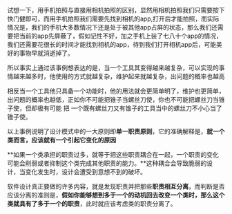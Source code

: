 试想一下，用手机拍照与直接用相机拍照的区别，显然用相机拍照我们只需要按下快门健即可，而用手机拍照我们需要先找到相机的app,打开后才能拍照，而实际情况是，我们的手机大多数情况下还是处于被其他app占屏的状态，那么我们还需要把当前的app先屏蔽了，假如记性不好，加之手机上装了七八十个app的情况，我们还需要花很长的时间才能找到相机的app，待到我们打开相机app后，可能美好的事物早就消逝掉了。

所以事实上通过该事例想表达的是，当一个工具其变得越来越复杂，可以实现的事情越来越多时，他使用的方式就越复杂，维护起来就越复杂，出问题的概率也越高

相反当一个工具他只具备一个功能时，他的用法就会更简单明了，维护也更简单，出问题的概率也越低，正如你不可能把锥子当螺丝刀使，你也不可能把螺丝刀当锥子使，但却极有可能 把 一个既有螺丝刀又有锥子的工具当中的螺丝刀不小心当了锥子使。

以上事例说明了设计模式中的一大原则即**单一职责原则**，它的准确解释是，**就一个类而言，应该就有一个引起它变化的原因**

**如果一个类承担的职责过多，就等于把这些职责耦合在一起，一个职责的变化可能会削弱或者抑制这个类完成其他职责的能力。**这种耦合会导致脆弱的设计，当变化发生时，设计会遭受到意想不到的破坏。

软件设计真正要做的许多内容，就是发现职责并把那些**职责相互分离**，而判断是否应该分离的准则是，**假如你能够想到多于一个的动机回去改变一个类时，那么这个类就具有了多于一个的职责**，此时就应该考虑类的职责分离了。
